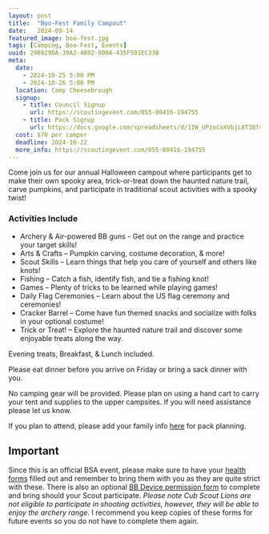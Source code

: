 ```yaml
---
layout: post
title:  "Boo-Fest Family Campout"
date:   2024-09-14
featured_image: boo-fest.jpg
tags: [Camping, Boo-Fest, Events]
uuid: 298829DA-39A2-4802-800A-435F501EC33B
meta:
  date:
    - 2024-10-25 5:00 PM
    - 2024-10-26 5:00 PM
  location: Camp Cheesebrough
  signup:
    - title: Council Signup
      url: https://scoutingevent.com/055-80416-194755
    - title: Pack Signup
      url: https://docs.google.com/spreadsheets/d/1IW_UPzoCoXVbjL8T38fvygH9gHDwTwQXomtopriVyCA/edit?usp=sharing
  cost: $70 per camper
  deadline: 2024-10-22
  more_info: https://scoutingevent.com/055-80416-194755
---
```


Come join us for our annual Halloween campout where participants get to make their own spooky area, trick-or-treat down the haunted nature trail, carve pumpkins, and participate in traditional scout activities with a spooky twist!

### Activities Include

* Archery & Air-powered BB guns - Get out on the range and practice your target skills!
* Arts & Crafts – Pumpkin carving, costume decoration, & more!
* Scout Skills – Learn things that help you care of yourself and others like knots!
* Fishing – Catch a fish, identify fish, and tie a fishing knot!
* Games – Plenty of tricks to be learned while playing games!
* Daily Flag Ceremonies – Learn about the US flag ceremony and ceremonies!
* Cracker Barrel – Come have fun themed snacks and socialize with folks in your optional costume!
* Trick or Treat! – Explore the haunted nature trail and discover some enjoyable treats along the way.

Evening treats, Breakfast, & Lunch included.

Please eat dinner before you arrive on Friday or bring a sack dinner with you.

No camping gear will be provided. Please plan on using a hand cart to carry your tent and supplies to the upper campsites. If you will need assistance please let us know.

If you plan to attend, please add your family info [here](https://docs.google.com/spreadsheets/d/1IW_UPzoCoXVbjL8T38fvygH9gHDwTwQXomtopriVyCA/edit?usp=sharing) for pack planning.



## Important

Since this is an official BSA event, please make sure to have your [health forms](https://filestore.scouting.org/filestore/HealthSafety/pdf/680-001_AB.pdf) filled out and remember to bring them with you as they are quite strict with these. There is also an optional [BB Device permission form](https://scoutingevent.com/Download/055131095/OR/2020CALIFORNIABBFormsimplified.pdf) to complete and bring should your Scout participate. *Please note Cub Scout Lions are not eligible to participate in shooting activities, however, they will be able to enjoy the archery range.* I recommend you keep copies of these forms for future events so you do not have to complete them again.

